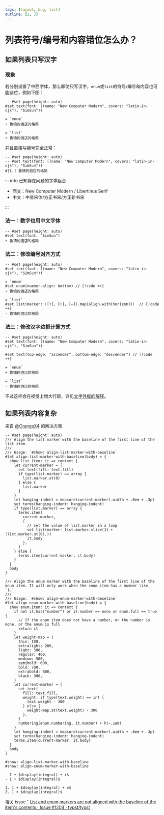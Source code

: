 ```yaml
---
tags: [layout, bug, list]
outline: [2, 3]
---
```


# 列表符号/编号和内容错位怎么办？

## 如果列表只写汉字

### 现象

若分别设置了中西字体，那么即使只写汉字，`enum`或`list`的符号/编号和内容也可能错位，例如下图：

```typst
-- #set page(height: auto)
#set text(font: ((name: "New Computer Modern", covers: "latin-in-cjk"), "SimSun"))

= `enum`
+ 鲁镇的酒店的格局

= `list`
+ 鲁镇的酒店的格局
```

并且直接写编号完全正常：

```typst
-- #set page(height: auto)
-- #set text(font: ((name: "New Computer Modern", covers: "latin-in-cjk"), "SimSun"))
#[1.] 鲁镇的酒店的格局
```

::: info 已知存在问题的字体组合

- 西文：New Computer Modern / Libertinus Serif
- 中文：中易宋体/方正书宋/方正新书宋

:::

### 法一：数字也用中文字体


```typst {1}
-- #set page(height: auto)
#set text(font: "SimSun")
+ 鲁镇的酒店的格局
```

### 法二：修改编号对齐方式

```typst
-- #set page(height: auto)
#set text(font: ((name: "New Computer Modern", covers: "latin-in-cjk"), "SimSun"))

= `enum`
#set enum(number-align: bottom) // [!code ++]
+ 鲁镇的酒店的格局

= `list`
#set list(marker: ([•], [‣], [–]).map(align.with(horizon)))  // [!code ++]
- 鲁镇的酒店的格局
```

### 法三：修改汉字边框计算方式

```typst
-- #set page(height: auto)
#set text(font: ((name: "New Computer Modern", covers: "latin-in-cjk"), "SimSun"))

#set text(top-edge: "ascender", bottom-edge: "descender") // [!code ++]

= `enum`
+ 鲁镇的酒店的格局

= `list`
- 鲁镇的酒店的格局
```

不过这样会在视觉上增大行距，详见[文字外框的解释](./par-leading.md)。

## 如果列表内容复杂

来自 [@OrangeX4](https://github.com/OrangeX4) 的解决方案

```typst
-- #set page(height: auto)
/// Align the list marker with the baseline of the first line of the list item.
///
/// Usage: `#show: align-list-marker-with-baseline`
#let align-list-marker-with-baseline(body) = {
  show list.item: it => context {
    let current-marker = {
      set text(fill: text.fill)
      if type(list.marker) == array {
        list.marker.at(0)
      } else {
        list.marker
      }
    }
    let hanging-indent = measure(current-marker).width + .6em + .3pt
    set terms(hanging-indent: hanging-indent)
    if type(list.marker) == array {
      terms.item(
        current-marker,
        {
          // set the value of list.marker in a loop
          set list(marker: list.marker.slice(1) + (list.marker.at(0),))
          it.body
        },
      )
    } else {
      terms.item(current-marker, it.body)
    }
  }
  body
}

/// Align the enum marker with the baseline of the first line of the enum item. It will only work when the enum item has a number like `1.`.
///
/// Usage: `#show: align-enum-marker-with-baseline`
#let align-enum-marker-with-baseline(body) = {
  show enum.item: it => context {
    if not it.has("number") or it.number == none or enum.full == true {
      // If the enum item does not have a number, or the number is none, or the enum is full
      return it
    }
    let weight-map = (
      thin: 100,
      extralight: 200,
      light: 300,
      regular: 400,
      medium: 500,
      semibold: 600,
      bold: 700,
      extrabold: 800,
      black: 900,
    )
    let current-marker = {
      set text(
        fill: text.fill,
        weight: if type(text.weight) == int {
          text.weight - 300
        } else {
          weight-map.at(text.weight) - 300
        },
      )
      numbering(enum.numbering, it.number) + h(-.1em)
    }
    let hanging-indent = measure(current-marker).width + .6em + .3pt
    set terms(hanging-indent: hanging-indent)
    terms.item(current-marker, it.body)
  }
  body
}

#show: align-list-marker-with-baseline
#show: align-enum-marker-with-baseline

- 1 + $display(integral) + x$
- 1 + $display(integral)$

1. 1 + $display(integral) + x$
2. 1 + $display(integral)$
```

相关 issue：[List and enum markers are not aligned with the baseline of the item's contents · Issue #1204 · typst/typst](https://github.com/typst/typst/issues/1204)
